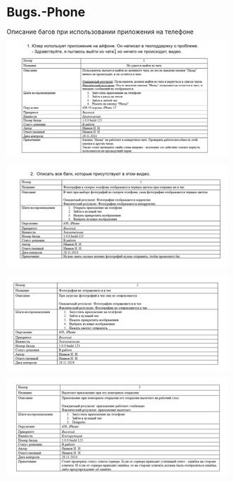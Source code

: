 # Bugs.-Phone
Описание багов при использовании приложения на телефоне

![Ошибки](https://github.com/OlesyaCh14/Bugs.-Phone/blob/d3487d77e272544940e2beecf1aac9c4e57ab688/1.PNG)

![Ошибки](https://github.com/OlesyaCh14/Bugs.-Phone/blob/d3487d77e272544940e2beecf1aac9c4e57ab688/2.PNG)

![Ошибки](https://github.com/OlesyaCh14/Bugs.-Phone/blob/d3487d77e272544940e2beecf1aac9c4e57ab688/3.PNG)

![Ошибки](https://github.com/OlesyaCh14/Bugs.-Phone/blob/d3487d77e272544940e2beecf1aac9c4e57ab688/4.PNG)
